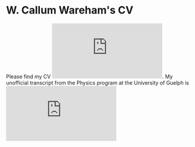 # W. Callum Wareham's CV

Please find my CV ![here](https://github.com/warehamw/wareham-cv/blob/master/CV_Callum_Wareham_web.pdf). My unofficial transcript from the Physics program at the University of Guelph is ![here](https://github.com/warehamw/wareham-cv/blob/master/wareham_unofficial_transcript.pdf)